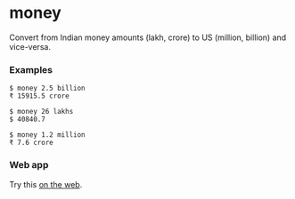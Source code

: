 # money
Convert from Indian money amounts (lakh, crore) to US (million, billion) and vice-versa.

### Examples

```
$ money 2.5 billion
₹ 15915.5 crore

$ money 26 lakhs
$ 40840.7

$ money 1.2 million
₹ 7.6 crore
```

### Web app

Try this [on the web](http://money-983.appspot.com/).



